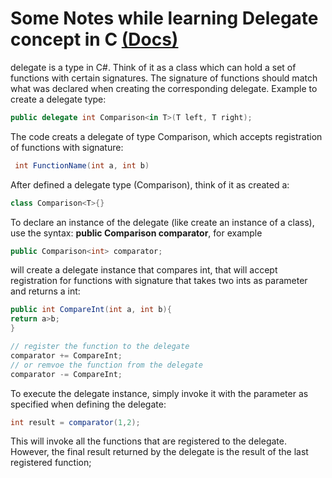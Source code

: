 # Some Notes while learning Delegate concept in C [(Docs)](https://docs.microsoft.com/en-us/dotnet/csharp/delegates-overview)

delegate is a type in C#. Think of it as a class which can hold a set of functions with certain signatures. The signature of functions should match what was declared when creating the corresponding delegate. Example to create a delegate type:

```cs
public delegate int Comparison<in T>(T left, T right);
```

The code creats a delegate of type Comparison<T>, which accepts registration of functions with signature:

```cs
 int FunctionName(int a, int b)
```

After defined a delegate type (Comparison<T>), think of it as created a:

```cs
class Comparison<T>{}
```

To declare an instance of the delegate (like create an instance of a class), use the syntax: **public Comparison<T> comparator**, for example

```cs
public Comparison<int> comparator;
```

will create a delegate instance that compares int, that will accept registration for functions with signature that takes two ints as parameter and returns a int:

```cs
public int CompareInt(int a, int b){
return a>b;
}

// register the function to the delegate
comparator += CompareInt;
// or remvoe the function from the delegate
comparator -= CompareInt;
```

To execute the delegate instance, simply invoke it with the parameter as specified when defining the delegate:

```cs
int result = comparator(1,2);
```

This will invoke all the functions that are registered to the delegate. However, the final result returned by the delegate is the result of the last registered function;
